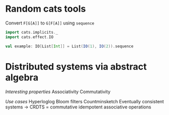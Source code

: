 # Random cats tools
Convert `F[G[A]]` to `G[F[A]]` using `sequence`

```scala
import cats.implicits._
import cats.effect.IO

val example: IO[List[Int]] = List(IO(1), IO(2)).sequence
```

# Distributed systems via abstract algebra

*Interesting properties*
Associativity
Commutativity

*Use cases*
Hyperloglog
Bloom filters
Countminsketch
Eventually consistent systems -> CRDTS = commutative idempotent associative operations